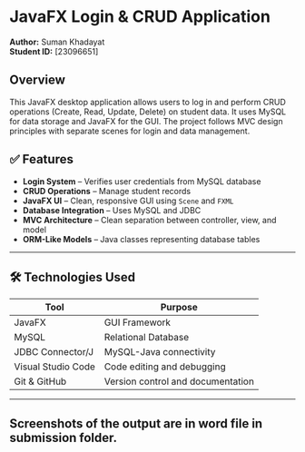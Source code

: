 # JavaFX Login & CRUD Application

**Author:** Suman Khadayat  
**Student ID:** [23096651]  


##  Overview

This JavaFX desktop application allows users to log in and perform CRUD operations (Create, Read, Update, Delete) on student data. It uses MySQL for data storage and JavaFX for the GUI. The project follows MVC design principles with separate scenes for login and data management.




## ✅ Features

- **Login System** – Verifies user credentials from MySQL database  
- **CRUD Operations** – Manage student records  
- **JavaFX UI** – Clean, responsive GUI using `Scene` and `FXML`  
- **Database Integration** – Uses MySQL and JDBC  
- **MVC Architecture** – Clean separation between controller, view, and model  
- **ORM-Like Models** – Java classes representing database tables  

---

## 🛠️ Technologies Used

| Tool               | Purpose                         |
|--------------------|---------------------------------|
| JavaFX             | GUI Framework                   |
| MySQL              | Relational Database             |
| JDBC Connector/J   | MySQL-Java connectivity         |
| Visual Studio Code | Code editing and debugging      |
| Git & GitHub       | Version control and documentation|

---

## Screenshots of the output are in word file in submission folder.

